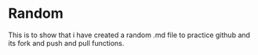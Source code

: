 Random
======

This is to show that i have created a random .md file to practice github and its fork and push and pull functions.